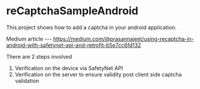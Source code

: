 # reCaptchaSampleAndroid
This project shows how to add a captcha in your android application.

Medium article --- https://medium.com/@prasannajeet/using-recaptcha-in-android-with-safetynet-api-and-retrofit-b5e7cc6fd132

There are 2 steps involved
1. Verification on the device via SafetyNet API
2. Verification on the server to ensure validity post client side captcha validation
